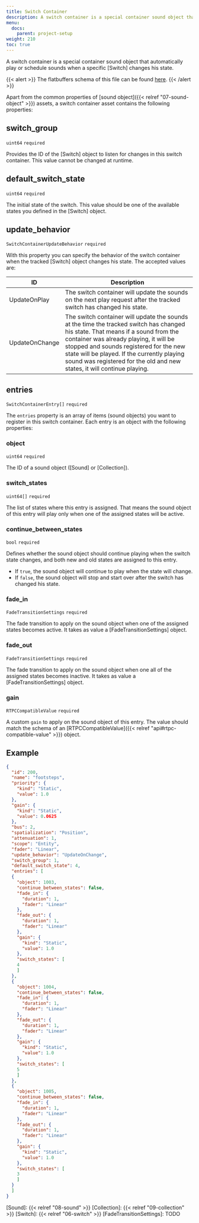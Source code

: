 ```yaml
---
title: Switch Container
description: A switch container is a special container sound object that automatically play or schedule sounds when a specific switch changes his state. This page will help you create switch container assets for your Amplitude project.
menu:
  docs:
    parent: project-setup
weight: 210
toc: true
---
```


A switch container is a special container sound object that automatically play or schedule sounds when a specific [Switch] changes his state.

{{< alert >}}
The flatbuffers schema of this file can be found [here](https://github.com/SparkyStudios/AmplitudeAudioSDK/blob/main/schemas/switch_container_definition.fbs).
{{< /alert >}}

Apart from the common properties of [sound object]({{< relref "07-sound-object" >}}) assets, a switch container asset contains the following properties:

## switch_group

`uint64` `required`

Provides the ID of the [Switch] object to listen for changes in this switch container. This value cannot be changed at runtime.

## default_switch_state

`uint64` `required`

The initial state of the switch. This value should be one of the available states you defined in the [Switch] object.

## update_behavior

`SwitchContainerUpdateBehavior` `required`

With this property you can specify the behavior of the switch container when the tracked [Switch] object changes his state. The accepted values are:

| ID             | Description                                                                                                                                                                                                                                                                                                                                    |
|----------------|------------------------------------------------------------------------------------------------------------------------------------------------------------------------------------------------------------------------------------------------------------------------------------------------------------------------------------------------|
| UpdateOnPlay   | The switch container will update the sounds on the next play request after the tracked switch has changed his state.                                                                                                                                                                                                                           |
| UpdateOnChange | The switch container will update the sounds at the time the tracked switch has changed his state. That means if a sound from the container was already playing, it will be stopped and sounds registered for the new state will be played. If the currently playing sound was registered for the old and new states, it will continue playing. |

## entries

`SwitchContainerEntry[]` `required`

The `entries` property is an array of items (sound objects) you want to register in this switch container. Each entry is an object with the following properties:

### object

`uint64` `required`

The ID of a sound object ([Sound] or [Collection]).

### switch_states

`uint64[]` `required`

The list of states where this entry is assigned. That means the sound object of this entry will play only when one of the assigned states will be active.

### continue_between_states

`bool` `required`

Defines whether the sound object should continue playing when the switch state changes, and both new and old states are assigned to this entry.

- If `true`, the sound object will continue to play when the state will change.
- If `false`, the sound object will stop and start over after the switch has changed his state.

### fade_in

`FadeTransitionSettings` `required`

The fade transition to apply on the sound object when one of the assigned states becomes active. It takes as value a [FadeTransitionSettings] object.

### fade_out

`FadeTransitionSettings` `required`

The fade transition to apply on the sound object when one all of the assigned states becomes inactive. It takes as value a [FadeTransitionSettings] object.

### gain

`RTPCCompatibleValue` `required`

A custom `gain` to apply on the sound object of this entry. The value should match the schema of an [RTPCCompatibleValue]({{< relref "api#rtpc-compatible-value" >}}) object.

## Example

```json
{
  "id": 200,
  "name": "footsteps",
  "priority": {
    "kind": "Static",
    "value": 1.0
  },
  "gain": {
    "kind": "Static",
    "value": 0.0625
  },
  "bus": 2,
  "spatialization": "Position",
  "attenuation": 1,
  "scope": "Entity",
  "fader": "Linear",
  "update_behavior": "UpdateOnChange",
  "switch_group": 1,
  "default_switch_state": 4,
  "entries": [
  {
    "object": 1003,
    "continue_between_states": false,
    "fade_in": {
      "duration": 1,
      "fader": "Linear"
    },
    "fade_out": {
      "duration": 1,
      "fader": "Linear"
    },
    "gain": {
      "kind": "Static",
      "value": 1.0
    },
    "switch_states": [
    4
    ]
  },
  {
    "object": 1004,
    "continue_between_states": false,
    "fade_in": {
      "duration": 1,
      "fader": "Linear"
    },
    "fade_out": {
      "duration": 1,
      "fader": "Linear"
    },
    "gain": {
      "kind": "Static",
      "value": 1.0
    },
    "switch_states": [
    5
    ]
  },
  {
    "object": 1005,
    "continue_between_states": false,
    "fade_in": {
      "duration": 1,
      "fader": "Linear"
    },
    "fade_out": {
      "duration": 1,
      "fader": "Linear"
    },
    "gain": {
      "kind": "Static",
      "value": 1.0
    },
    "switch_states": [
    3
    ]
  }
  ]
}
```

[Sound]: {{< relref "08-sound" >}}
[Collection]: {{< relref "09-collection" >}}
[Switch]: {{< relref "06-switch" >}}
[FadeTransitionSettings]: TODO
